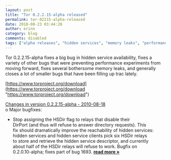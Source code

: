 ```yaml
---
layout: post
title: "Tor 0.2.2.15-alpha released"
permalink: tor-02215-alpha-released
date: 2010-08-23 03:44:28
author: erinn
category: blog
comments: disabled
tags: ["alpha releases", "hidden services", "memory leaks", "performance improvements", "tor"]
---
```


Tor 0.2.2.15-alpha fixes a big bug in hidden service availability, fixes a variety of other bugs that were preventing performance experiments from moving forward, fixes several bothersome memory leaks, and generally closes a lot of smaller bugs that have been filling up trac lately.

[https://www.torproject.org/download](https://www.torproject.org/download "https://www.torproject.org/download")

[Changes in version 0.2.2.15-alpha - 2010-08-18](https://gitweb.torproject.org/tor.git/blob_plain/eba3f37f17a2af4ff628dd5cbc653441e6dce6eb:/ChangeLog)  
 o Major bugfixes:  
 - Stop assigning the HSDir flag to relays that disable their  
 DirPort (and thus will refuse to answer directory requests). This  
 fix should dramatically improve the reachability of hidden services:  
 hidden services and hidden service clients pick six HSDir relays  
 to store and retrieve the hidden service descriptor, and currently  
 about half of the HSDir relays will refuse to work. Bugfix on  
 0.2.0.10-alpha; fixes part of bug 1693. [**read more »**](https://blog.torproject.org/blog/tor-02215-alpha-released)
